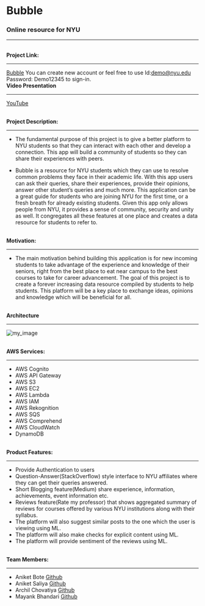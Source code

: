# Bubble

### Online resource for NYU
------------------------------------------------
\
**Project Link:**
*************************
[Bubble](http://bubble-nyu.s3-website-us-east-1.amazonaws.com)
You can create new account or feel free to use Id:demo@nyu.edu Password: Demo12345 to sign-in.
\
**Video Presentation**
*************
[YouTube](https://youtu.be/BJFATRNQbPo)

\
**Project Description:**
**************************
* The fundamental purpose of this project is to give a better platform to NYU students so that they can interact with each other and develop a connection. This app will build a community of students so they can share their experiences with peers.


* Bubble is a resource for NYU students which they can use to resolve common problems they face in their academic life. With this app users can ask their queries, share their experiences, provide their opinions, answer other student’s queries and much more. This application can be a great guide for students who are joining NYU for the first time, or a fresh breath for already existing students. Given this app only allows people from NYU, it provides a sense of community, security and unity as well. It congregates all these features at one place and creates a data resource for students to refer to.

\
**Motivation:**
****
* The main motivation behind building this application is for new incoming students to take advantage of the experience and knowledge of their seniors, right from the best place to eat near campus to the best courses to take for career advancement. The goal of this project is to create a forever increasing data resource compiled by students to help students. This platform will be a key place to exchange ideas, opinions and knowledge which will be beneficial for all.

\
**Architecture**
*************
![my_image](https://github.com/aniketbote/bubble/blob/master/Architecture/Bubble_Architecture.png)

\
**AWS Services:**
****************************************
* AWS Cognito
* AWS API Gateway
* AWS S3
* AWS EC2
* AWS Lambda
* AWS IAM 
* AWS Rekognition
* AWS SQS
* AWS Comprehend
* AWS CloudWatch
* DynamoDB

\
**Product Features:**
*******************
* Provide Authentication to users
* Question-Answer(StackOverflow) style interface to NYU affiliates where they can get their queries answered.
* Short Blogging feature(Medium) share experience, information, achievements, event information etc.
* Reviews feature(Rate my professor) that shows aggregated summary of reviews for courses offered by various NYU institutions along with their syllabus.
* The platform will also suggest similar posts to the one which the user is viewing using ML.
* The platform will also make checks for explicit content using ML.
* The platform will provide sentiment of the reviews using ML. 


\
**Team Members:**
******
* Aniket Bote [Github](https://github.com/aniketbote)
* Aniket Saliya [Github](https://github.com/as15858)
* Archil Chovatiya [Github](https://github.com/ArchilChovatiya)
* Mayank Bhandari [Github](https://github.com/mayankrb)
